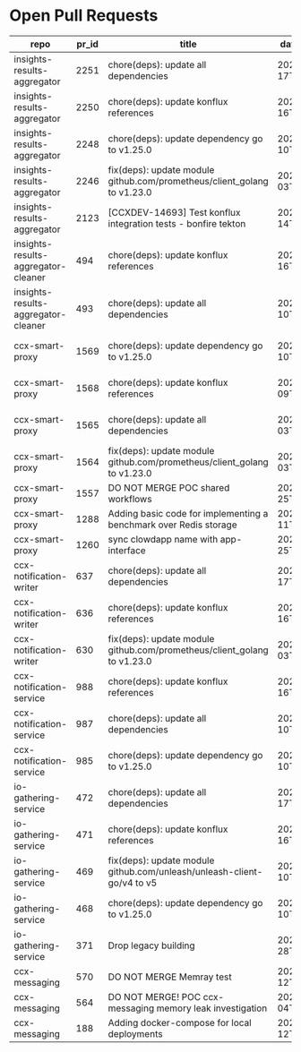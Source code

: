 # Open Pull Requests
repo | pr_id | title | date_created | url | author | ci_status
---|---|---|---|---|---|---
insights-results-aggregator | 2251 | chore(deps): update all dependencies | 2025-08-17T08:27:36Z | https://github.com/RedHatInsights/insights-results-aggregator/pull/2251 | app/red-hat-konflux | failed
insights-results-aggregator | 2250 | chore(deps): update konflux references | 2025-08-16T08:33:28Z | https://github.com/RedHatInsights/insights-results-aggregator/pull/2250 | app/red-hat-konflux | failed
insights-results-aggregator | 2248 | chore(deps): update dependency go to v1.25.0 | 2025-08-10T08:36:08Z | https://github.com/RedHatInsights/insights-results-aggregator/pull/2248 | app/red-hat-konflux | failed
insights-results-aggregator | 2246 | fix(deps): update module github.com/prometheus/client_golang to v1.23.0 | 2025-08-03T08:37:10Z | https://github.com/RedHatInsights/insights-results-aggregator/pull/2246 | app/red-hat-konflux | failed
insights-results-aggregator | 2123 | [CCXDEV-14693] Test konflux integration tests - bonfire tekton | 2025-03-14T10:36:51Z | https://github.com/RedHatInsights/insights-results-aggregator/pull/2123 | matysek | failed
insights-results-aggregator-cleaner | 494 | chore(deps): update konflux references | 2025-08-16T08:33:29Z | https://github.com/RedHatInsights/insights-results-aggregator-cleaner/pull/494 | app/red-hat-konflux | failed
insights-results-aggregator-cleaner | 493 | chore(deps): update all dependencies | 2025-08-10T08:27:20Z | https://github.com/RedHatInsights/insights-results-aggregator-cleaner/pull/493 | app/red-hat-konflux | failed
ccx-smart-proxy | 1569 | chore(deps): update dependency go to v1.25.0 | 2025-08-10T08:33:19Z | https://github.com/RedHatInsights/insights-results-smart-proxy/pull/1569 | app/red-hat-konflux | failed
ccx-smart-proxy | 1568 | chore(deps): update konflux references | 2025-08-09T12:18:35Z | https://github.com/RedHatInsights/insights-results-smart-proxy/pull/1568 | app/red-hat-konflux | failed
ccx-smart-proxy | 1565 | chore(deps): update all dependencies | 2025-08-03T10:59:00Z | https://github.com/RedHatInsights/insights-results-smart-proxy/pull/1565 | app/red-hat-konflux | failed
ccx-smart-proxy | 1564 | fix(deps): update module github.com/prometheus/client_golang to v1.23.0 | 2025-08-03T06:52:40Z | https://github.com/RedHatInsights/insights-results-smart-proxy/pull/1564 | app/red-hat-konflux | failed
ccx-smart-proxy | 1557 | DO NOT MERGE POC shared workflows | 2025-07-25T10:22:18Z | https://github.com/RedHatInsights/insights-results-smart-proxy/pull/1557 | Jakub007d | failed
ccx-smart-proxy | 1288 | Adding basic code for implementing a benchmark over Redis storage | 2024-07-11T11:22:59Z | https://github.com/RedHatInsights/insights-results-smart-proxy/pull/1288 | joselsegura | failed
ccx-smart-proxy | 1260 | sync clowdapp name with app-interface | 2024-04-25T13:10:25Z | https://github.com/RedHatInsights/insights-results-smart-proxy/pull/1260 | matysek | ok
ccx-notification-writer | 637 | chore(deps): update all dependencies | 2025-08-17T08:27:09Z | https://github.com/RedHatInsights/ccx-notification-writer/pull/637 | app/red-hat-konflux | failed
ccx-notification-writer | 636 | chore(deps): update konflux references | 2025-08-16T08:33:14Z | https://github.com/RedHatInsights/ccx-notification-writer/pull/636 | app/red-hat-konflux | failed
ccx-notification-writer | 630 | fix(deps): update module github.com/prometheus/client_golang to v1.23.0 | 2025-08-03T09:09:22Z | https://github.com/RedHatInsights/ccx-notification-writer/pull/630 | app/red-hat-konflux | ok
ccx-notification-service | 988 | chore(deps): update konflux references | 2025-08-16T08:33:31Z | https://github.com/RedHatInsights/ccx-notification-service/pull/988 | app/red-hat-konflux | failed
ccx-notification-service | 987 | chore(deps): update all dependencies | 2025-08-10T12:19:23Z | https://github.com/RedHatInsights/ccx-notification-service/pull/987 | app/red-hat-konflux | failed
ccx-notification-service | 985 | chore(deps): update dependency go to v1.25.0 | 2025-08-10T08:21:17Z | https://github.com/RedHatInsights/ccx-notification-service/pull/985 | app/red-hat-konflux | failed
io-gathering-service | 472 | chore(deps): update all dependencies | 2025-08-17T08:28:32Z | https://github.com/RedHatInsights/insights-operator-gathering-conditions-service/pull/472 | app/red-hat-konflux | failed
io-gathering-service | 471 | chore(deps): update konflux references | 2025-08-16T08:33:15Z | https://github.com/RedHatInsights/insights-operator-gathering-conditions-service/pull/471 | app/red-hat-konflux | failed
io-gathering-service | 469 | fix(deps): update module github.com/unleash/unleash-client-go/v4 to v5 | 2025-08-10T12:09:34Z | https://github.com/RedHatInsights/insights-operator-gathering-conditions-service/pull/469 | app/red-hat-konflux | failed
io-gathering-service | 468 | chore(deps): update dependency go to v1.25.0 | 2025-08-10T08:13:10Z | https://github.com/RedHatInsights/insights-operator-gathering-conditions-service/pull/468 | app/red-hat-konflux | failed
io-gathering-service | 371 | Drop legacy building | 2025-03-28T12:35:04Z | https://github.com/RedHatInsights/insights-operator-gathering-conditions-service/pull/371 | ikerreyes | failed
ccx-messaging | 570 | DO NOT MERGE Memray test | 2025-08-12T13:31:24Z | https://github.com/RedHatInsights/insights-ccx-messaging/pull/570 | Jakub007d | failed
ccx-messaging | 564 | DO NOT MERGE! POC ccx-messaging memory leak investigation | 2025-08-04T07:55:03Z | https://github.com/RedHatInsights/insights-ccx-messaging/pull/564 | Jakub007d | failed
ccx-messaging | 188 | Adding docker-compose for local deployments | 2024-04-12T07:36:51Z | https://github.com/RedHatInsights/insights-ccx-messaging/pull/188 | joselsegura | ok

